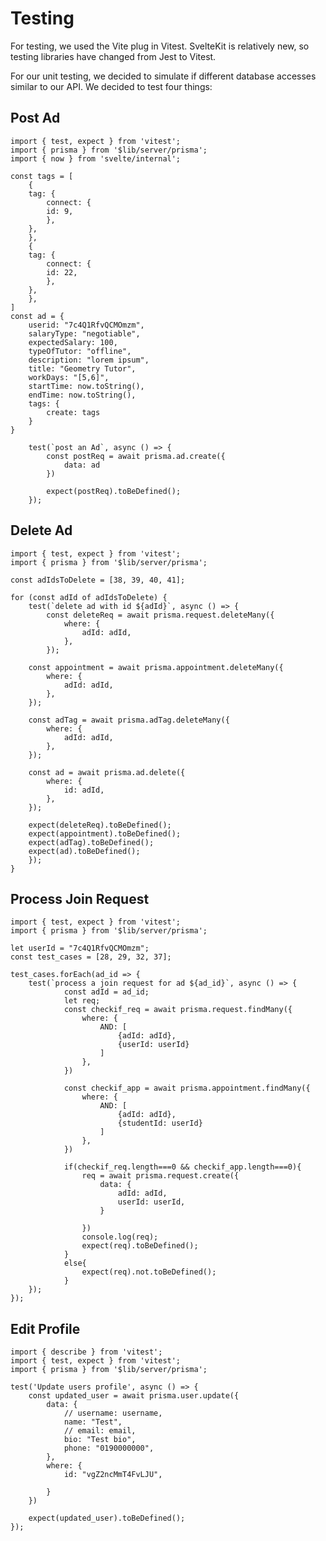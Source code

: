 # Testing

For testing, we used the Vite plug in Vitest. SvelteKit is relatively new, so testing libraries have changed from Jest to Vitest.

For our unit testing, we decided to simulate if different database accesses similar to our API. We decided to test four things:

## Post Ad

    import { test, expect } from 'vitest';
    import { prisma } from '$lib/server/prisma';
    import { now } from 'svelte/internal';

    const tags = [
        {
        tag: {
            connect: {
            id: 9,
            },
        },
        },
        {
        tag: {
            connect: {
            id: 22,
            },
        },
        },
    ]
    const ad = {
        userid: "7c4Q1RfvQCMOmzm",
        salaryType: "negotiable",
        expectedSalary: 100,
        typeOfTutor: "offline",
        description: "lorem ipsum",
        title: "Geometry Tutor",
        workDays: "[5,6]",
        startTime: now.toString(),
        endTime: now.toString(),
        tags: {
            create: tags
        }
    }

        test(`post an Ad`, async () => {
            const postReq = await prisma.ad.create({
                data: ad
            })

            expect(postReq).toBeDefined();
        });

## Delete Ad

    import { test, expect } from 'vitest';
    import { prisma } from '$lib/server/prisma';
    
    const adIdsToDelete = [38, 39, 40, 41]; 
    
    for (const adId of adIdsToDelete) {
        test(`delete ad with id ${adId}`, async () => {
            const deleteReq = await prisma.request.deleteMany({
                where: {
                    adId: adId,
                },
            });

        const appointment = await prisma.appointment.deleteMany({
            where: {
                adId: adId,
            },
        });

        const adTag = await prisma.adTag.deleteMany({
            where: {
                adId: adId,
            },
        });

        const ad = await prisma.ad.delete({
            where: {
                id: adId,
            },
        });

        expect(deleteReq).toBeDefined();
        expect(appointment).toBeDefined();
        expect(adTag).toBeDefined();
        expect(ad).toBeDefined();
        });
    }

## Process Join Request

    import { test, expect } from 'vitest';
    import { prisma } from '$lib/server/prisma';
    
    let userId = "7c4Q1RfvQCMOmzm";
    const test_cases = [28, 29, 32, 37];
    
    test_cases.forEach(ad_id => {
        test(`process a join request for ad ${ad_id}`, async () => {
                const adId = ad_id;
                let req;
                const checkif_req = await prisma.request.findMany({
                    where: { 
                        AND: [
                            {adId: adId},
                            {userId: userId}
                        ]
                    },
                })
        
                const checkif_app = await prisma.appointment.findMany({
                    where: { 
                        AND: [
                            {adId: adId},
                            {studentId: userId}
                        ]
                    },
                })
        
                if(checkif_req.length===0 && checkif_app.length===0){
                    req = await prisma.request.create({
                        data: {
                            adId: adId,
                            userId: userId,
                        }
                        
                    })
                    console.log(req);
                    expect(req).toBeDefined(); 
                }
                else{
                    expect(req).not.toBeDefined();
                }
        });
    });


## Edit Profile

    import { describe } from 'vitest';
    import { test, expect } from 'vitest';
    import { prisma } from '$lib/server/prisma';

    test('Update users profile', async () => {
        const updated_user = await prisma.user.update({
            data: {
                // username: username,
                name: "Test",
                // email: email,
                bio: "Test bio",
                phone: "0190000000",
            },
            where: {
                id: "vgZ2ncMmT4FvLJU",
        
            }
        })
        
        expect(updated_user).toBeDefined();
    });





